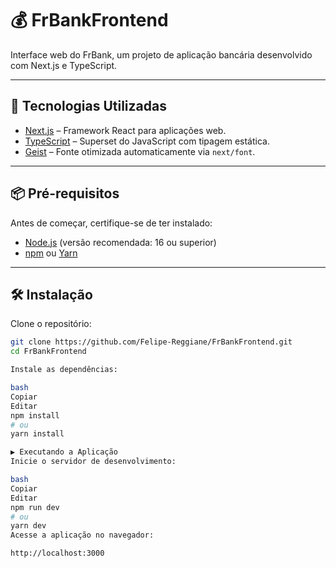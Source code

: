 # 💰 FrBankFrontend

Interface web do FrBank, um projeto de aplicação bancária desenvolvido com Next.js e TypeScript.

---

## 🚀 Tecnologias Utilizadas

- [Next.js](https://nextjs.org/) – Framework React para aplicações web.
- [TypeScript](https://www.typescriptlang.org/) – Superset do JavaScript com tipagem estática.
- [Geist](https://vercel.com/font) – Fonte otimizada automaticamente via `next/font`.

---

## 📦 Pré-requisitos

Antes de começar, certifique-se de ter instalado:

- [Node.js](https://nodejs.org/) (versão recomendada: 16 ou superior)
- [npm](https://www.npmjs.com/) ou [Yarn](https://yarnpkg.com/)

---

## 🛠️ Instalação

Clone o repositório:

```bash
git clone https://github.com/Felipe-Reggiane/FrBankFrontend.git
cd FrBankFrontend

Instale as dependências:

bash
Copiar
Editar
npm install
# ou
yarn install

▶️ Executando a Aplicação
Inicie o servidor de desenvolvimento:

bash
Copiar
Editar
npm run dev
# ou
yarn dev
Acesse a aplicação no navegador:

http://localhost:3000

```
